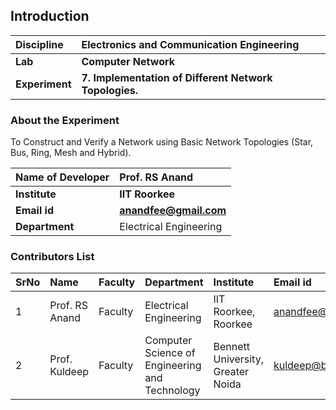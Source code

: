 ## Introduction


<b>Discipline | <b>Electronics and Communication Engineering
:--|:--|
<b> Lab | <b> Computer Network
<b> Experiment|     <b> 7. Implementation of Different Network Topologies.

### About the Experiment 

To Construct and Verify a Network using Basic Network Topologies (Star, Bus, Ring, Mesh and Hybrid).

<b>Name of Developer | <b> Prof. RS Anand
:--|:--|
<b> Institute | <b> IIT Roorkee
<b> Email id|     <b> anandfee@gmail.com
<b> Department | Electrical Engineering

### Contributors List

SrNo | Name | Faculty | Department| Institute | Email id
:--|:--|:--|:--|:--|:--|
1 | Prof. RS Anand | Faculty | Electrical Engineering | IIT Roorkee, Roorkee | anandfee@gmail.com
2 | Prof. Kuldeep | Faculty | Computer Science of Engineering and Technology | Bennett University, Greater Noida  | kuldeep@bennett.edu.in

